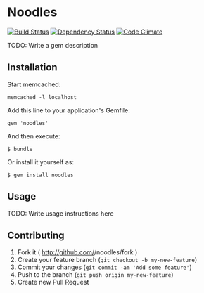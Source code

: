 # Noodles

[![Build Status](https://travis-ci.org/DamirSvrtan/noodles.svg?branch=master)](https://travis-ci.org/DamirSvrtan/noodles)
[![Dependency Status](https://gemnasium.com/DamirSvrtan/noodles.svg)](https://gemnasium.com/DamirSvrtan/noodles)
[![Code Climate](https://codeclimate.com/github/DamirSvrtan/noodles.png)](https://codeclimate.com/github/DamirSvrtan/noodles)

TODO: Write a gem description

## Installation

Start memcached:

    memcached -l localhost

Add this line to your application's Gemfile:

    gem 'noodles'

And then execute:

    $ bundle

Or install it yourself as:

    $ gem install noodles

## Usage

TODO: Write usage instructions here

## Contributing

1. Fork it ( http://github.com/<my-github-username>/noodles/fork )
2. Create your feature branch (`git checkout -b my-new-feature`)
3. Commit your changes (`git commit -am 'Add some feature'`)
4. Push to the branch (`git push origin my-new-feature`)
5. Create new Pull Request
